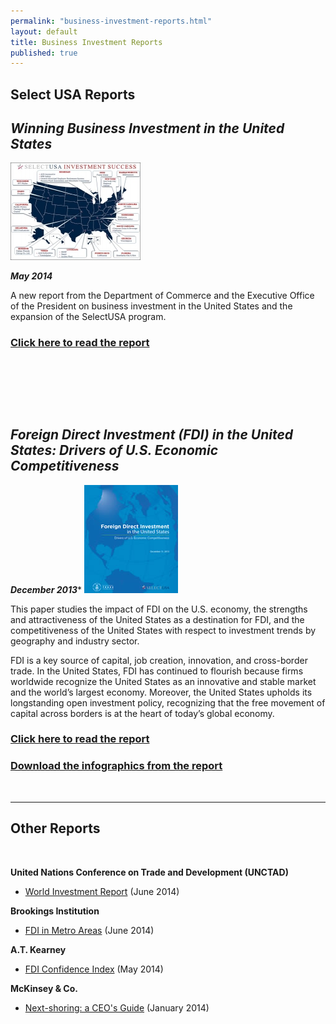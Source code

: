 ```yaml
---
permalink: "business-investment-reports.html"
layout: default
title: Business Investment Reports
published: true
---
```


## **Select USA Reports**

## _Winning Business Investment in the United States_
<span class="imgright">![Map of SelectUSA Successes](images/selectusa_map_of_successes-208x156.jpg "Map of SelectUSA Successes")</span>

**_May 2014_**

A new report from the Department of Commerce and
the Executive Office of the President on business investment in the United
States and the expansion of the SelectUSA program.

### [Click here to read the report](http://www.whitehouse.gov/sites/default/files/docs/winning_business_investment_in_the_united_states.pdf)

&nbsp;

&nbsp;

&nbsp;

## _Foreign Direct Investment (FDI) in the United States: Drivers of U.S. Economic Competitiveness_

**_December 2013_***
<span class="imgright">![FDI Report Cover](images/cover_fdi_report_2013dec31.jpg)</span>

This paper studies the impact of FDI on the U.S. economy, the strengths and attractiveness of the United States as a destination for FDI, and the competitiveness of the United States with respect to investment trends by geography and industry sector.

FDI is a key source of capital, job creation, innovation, and cross-border trade. In the United States, FDI has continued to flourish because firms worldwide recognize the United States as an innovative and stable market and the world’s largest economy. Moreover, the United States upholds its longstanding open investment policy, recognizing that the free movement of capital across borders is at the heart of today’s global economy.

### **[Click here to read the report](documents/full_report_-_fdi_in_the_united_states.pdf)**

### [](documents/2013-12-31_figures_-_selectusa_report_-_fdi_in_the_united_states.pdf)**[Download the infographics from the report](documents/2013-12-31_figures_-_selectusa_report_-_fdi_in_the_united_states.pdf)**

&nbsp;

* * *

## **Other Reports**

&nbsp;

**United Nations Conference on Trade and Development (UNCTAD)&nbsp;**

*   [World Investment Report](http://unctad.org/en/pages/PublicationWebflyer.aspx?publicationid=937)&nbsp;(June 2014)

**Brookings Institution**

*   [FDI in Metro Areas](http://www.brookings.edu/research/reports/2014/06/20-fdi-us-metro-areas-saha-fikri-marchio) (June 2014)

**A.T. Kearney**

*   [FDI Confidence Index](http://www.atkearney.com/research-studies/foreign-direct-investment-confidence-index/full-report/)&nbsp;(May 2014)

**McKinsey &amp; Co.**

*   [Next-shoring: a CEO's Guide](http://www.mckinsey.com/insights/manufacturing/next-shoring_a_ceos_guide)&nbsp;(January 2014) 
